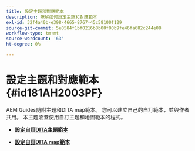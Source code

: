 ```yaml
---
title: 設定主題和對應範本
description: 瞭解如何設定主題和對應範本
exl-id: 32f4a40b-e398-4665-8767-45c58100f129
source-git-commit: 5e0584f1bf0216b8b00f00b9fe46fa682c244e08
workflow-type: tm+mt
source-wordcount: '63'
ht-degree: 0%

---
```


# 設定主題和對應範本 {#id181AH2003PF}

AEM Guides隨附主題和DITA map範本。 您可以建立自己的自訂範本，並與作者共用。 本主題涵蓋使用自訂主題和地圖範本的程式。

- **[設定自訂DITA主題範本](conf-template-tags-custom-dita-topic-template.md)**

- **[設定自訂DITA map範本](conf-template-tags-custom-dita-map-templates.md)**
